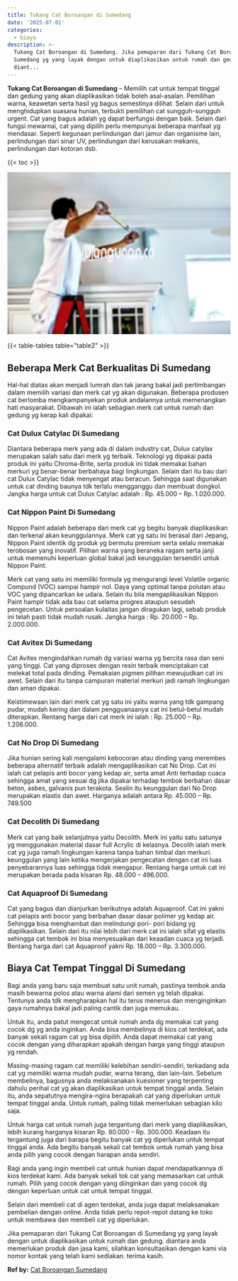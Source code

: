 ```yaml
---
title: Tukang Cat Boroangan di Sumedang
date: '2025-07-01'
categories:
  - biaya
description: >-
  Tukang Cat Boroangan di Sumedang. Jika pemaparan dari Tukang Cat Boroangan di
  Sumedang yg yang layak dengan untuk diaplikasikan untuk rumah dan gedung.
  diant...
---
```


**Tukang Cat Boroangan di Sumedang** – Memilih cat untuk tempat tinggal dan gedung yang akan diaplikasikan tidak boleh asal-asalan. Pemilihan warna, keawetan serta hasil yg bagus semestinya dilihat. Selain dari untuk menghidupkan suasana hunian, terbukti pemilihan cat sungguh-sungguh urgent. Cat yang bagus adalah yg dapat berfungsi dengan baik. Selain dari fungsi mewarnai, cat yang dipilih perlu mempunyai beberapa manfaat yg mendasar. Seperti kegunaan perlindungan dari jamur dan organisme lain, perlindungan dari sinar UV, perlindungan dari kerusakan mekanis, perlindungan dari kotoran dsb.

{{< toc >}}

![Tukang Cat Boroangan di Sumedang](/images/jasa-cat-murah17.png)

{{< table-tables table="table2" >}}

## Beberapa Merk Cat Berkualitas Di Sumedang

Hal-hal diatas akan menjadi lumrah dan tak jarang bakal jadi pertimbangan dalam memilih variasi dan merk cat yg akan digunakan. Beberapa produsen cat berlomba mengkampanyekan produk andalannya untuk memenangkan hati masyarakat. Dibawah ini ialah sebagian merk cat untuk rumah dan gedung yg kerap kali dipakai:

### Cat Dulux Catylac Di Sumedang

Diantara beberapa merk yang ada di dalam industry cat, Dulux catylax merupakan salah satu dari merk yg terbaik. Teknologi yg dipakai pada produk ini yaitu Chroma-Brite, serta produk ini tidak memakai bahan merkuri yg benar-benar berbahaya bagi lingkungan. Selain dari itu bau dari cat Dulux Catylac tidak menyengat atau beracun. Sehingga saat digunakan untuk cat dinding baunya tdk terlalu mengganggu dan membuat dongkol. Jangka harga untuk cat Dulux Catylac adalah : Rp. 45.000 – Rp. 1.020.000.

### Cat Nippon Paint Di Sumedang

Nippon Paint adalah beberapa dari merk cat yg begitu banyak diaplikasikan dan terkenal akan keunggulannya. Merk cat yg satu ini berasal dari Jepang, Nippon Paint identik dg produk yg bermutu premium serta selalu memakai terobosan yang inovatif. Pilihan warna yang beraneka ragam serta janji untuk memenuhi keperluan global bakal jadi keunggulan tersendiri untuk Nippon Paint.

Merk cat yang satu ini memiliki formula yg mengurangi level Volatile organic Compund (VOC) sampai hampir nol. Daya yang optimal tanpa polutan atau VOC yang dipancarkan ke udara. Selain itu bila mengaplikasikan Nippon Paint hampir tidak ada bau cat selama progres ataupun sesudah pengecetan. Untuk persoalan kulaitas jangan diragukan lagi, sebab produk ini telah pasti tidak mudah rusak. Jangka harga : Rp. 20.000 – Rp. 2.000.000.

### Cat Avitex Di Sumedang

Cat Avitex mengindahkan rumah dg variasi warna yg bercita rasa dan seni yang tinggi. Cat yang diproses dengan resin terbaik menciptakan cat melekat total pada dinding. Pemakaian pigmen pilihan mewujudkan cat ini awet. Selain dari itu tanpa campuran material merkuri jadi ramah lingkungan dan aman dipakai.

Keistimewaan lain dari merk cat yg satu ini yaitu warna yang tdk gampang pudar, mudah kering dan dalam pengguanaanya cat ini betul-betul mudah diterapkan. Rentang harga dari cat merk ini ialah : Rp. 25.000 – Rp. 1.206.000.

### Cat No Drop Di Sumedang

Jika hunian sering kali mengalami kebocoran atau dinding yang merembes beberapa alternatif terbaik adalah mengaplikasikan cat No Drop. Cat ini ialah cat pelapis anti bocor yang kedap air, serta amat Anti terhadap cuaca sehingga amat yang sesuai dg jika dipakai terhadap tembok berbahan dasar beton, asbes, galvanis pun terakota. Sealin itu keunggulan dari No Drop merupakan elastis dan awet. Harganya adalah antara Rp. 45.000 – Rp. 749.500

### Cat Decolith Di Sumedang

Merk cat yang baik selanjutnya yaitu Decolith. Merk ini yaitu satu satunya yg menggunakan material dasar full Acrylic di kelasnya. Decolih ialah merk cat yg juga ramah lingkungan karena tanpa bahan timbal dan merkuri. keunggulan yang lain ketika mengerjakan pengecatan dengan cat ini luas penyebarannya luas sehingga tidak mengapur. Rentang harga untuk cat ini merupakan berada pada kisaran Rp. 48.000 – 496.000.

### Cat Aquaproof Di Sumedang

Cat yang bagus dan dianjurkan berikutnya adalah Aquaproof. Cat ini yakni cat pelapis anti bocor yang berbahan dasar dasar polimer yg kedap air. Sehingga bisa menghambat dan melindungi pori- pori bidang yg diaplikasikan. Selain dari itu nilai lebih dari merk cat ini ialah sifat yg elastis sehingga cat tembok ini bisa menyesuaikan dari keaadan cuaca yg terjadi. Bentang harga dari cat Aquaproof yakni Rp. 18.000 – Rp. 3.300.000.

## Biaya Cat Tempat Tinggal Di Sumedang

Bagi anda yang baru saja membuat satu unit rumah, pastinya tembok anda masih bewarna polos atau warna alami dari semen yg telah dipakai. Tentunya anda tdk mengharapkan hal itu terus menerus dan menginginkan gaya rumahnya bakal jadi paling cantik dan juga memukau.

Untuk itu, anda patut mengecat untuk rumah anda dg memakai cat yang cocok dg yg anda inginkan. Anda bisa membelinya di kios cat terdekat, ada banyak sekali ragam cat yg bisa dipilih. Anda dapat memakai cat yang cocok dengan yang diharapkan apakah dengan harga yang tinggi ataupun yg rendah.

Masing-masing ragam cat memiliki kelebihan sendiri-sendiri, terkadang ada cat yg memiliki warna mudah pudar, warna terang, dan lain-lain. Sebelum membelinya, bagusnya anda melaksanakan kuesioner yang terpenting dahulu perihal cat yg akan diaplikasikan untuk tempat tinggal anda. Selain itu, anda sepatutnya mengira-ngira berapakah cat yang diperlukan untuk tempat tinggal anda. Untuk rumah, paling tidak memerlukan sebagian kilo saja.

Untuk harga cat untuk rumah juga tergantung dari merk yang diaplikasikan, lebih kurang harganya kisaran Rp. 80.000 – Rp. 300.000. Keadaan itu tergantung juga dari barapa begitu banyak cat yg diperlukan untuk tempat tinggal anda. Ada begitu banyak sekali cat tembok untuk rumah yang bisa anda pilih yang cocok dengan harapan anda sendiri.

Bagi anda yang ingin membeli cat untuk hunian dapat mendapatkannya di kios terdekat kami. Ada banyak sekali tok cat yang memasarkan cat untuk rumah. Pilih yang cocok dengan yang diinginkan dan yang cocok dg dengan keperluan untuk cat untuk tempat tinggal.

Selain dari membeli cat di agen terdekat, anda juga dapat melaksanakan pembelian dengan online. Anda tidak perlu repot-repot datang ke toko untuk membawa dan membeli cat yg diperlukan.

Jika pemaparan dari Tukang Cat Boroangan di Sumedang yg yang layak dengan untuk diaplikasikan untuk rumah dan gedung. diantara anda memerlukan produk dan jasa kami, silahkan konsultasikan dengan kami via nomor kontak yang telah kami sediakan. terima kasih.

**Ref by:** [Cat Boroangan Sumedang](https://id.wikipedia.org/wiki/Cat)
